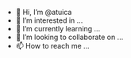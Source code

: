 - 👋 Hi, I’m @atuica
- 👀 I’m interested in ...
- 🌱 I’m currently learning ...
- 💞️ I’m looking to collaborate on ...
- 📫 How to reach me ...

<!---
atuica/atuica is a ✨ special ✨ repository because its `README.md` (this file) appears on your GitHub profile.
You can click the Preview link to take a look at your changes.
--->
